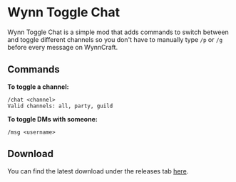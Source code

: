 # Wynn Toggle Chat

Wynn Toggle Chat is a simple mod that adds commands to switch between and toggle different channels so you don't have to manually type `/p` or `/g` before every message on WynnCraft.

## Commands

**To toggle a channel:**

```
/chat <channel>
Valid channels: all, party, guild
```

**To toggle DMs with someone:**

```
/msg <username>
```

## Download

You can find the latest download under the releases tab [here](https://github.com/jorddn/wynn-toggle-chat/releases).
